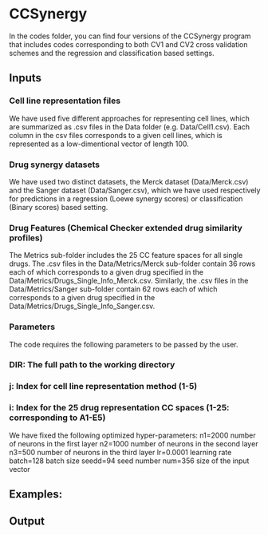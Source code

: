 # CCSynergy
In the codes folder, you can find four versions of the CCSynergy program that includes codes corresponding to both CV1 and CV2 cross validation schemes and  the regression  and classification based settings.

## Inputs

### Cell line representation files
We have used five different approaches for representing cell lines, which are summarized as .csv files in the Data folder (e.g. Data/Cell1.csv).
Each column in the csv files corresponds to a given cell lines, which is represented as a low-dimentional vector of length 100.

### Drug synergy datasets
We have used two distinct datasets, the Merck dataset (Data/Merck.csv) and the Sanger dataset (Data/Sanger.csv), which we have used respectively for predictions in a regression (Loewe synergy scores) or classification (Binary scores) based setting.  

### Drug Features (Chemical Checker extended drug similarity profiles)
The Metrics sub-folder includes the 25 CC feature spaces for all single drugs. The .csv files in the Data/Metrics/Merck sub-folder contain 36 rows each of which corresponds to a given drug specified in the Data/Metrics/Drugs_Single_Info_Merck.csv. Similarly, the .csv files in the Data/Metrics/Sanger sub-folder contain 62 rows each of which corresponds to a given drug specified in the Data/Metrics/Drugs_Single_Info_Sanger.csv.

### Parameters
The code requires the following parameters to be passed by the user.

### DIR: The full path to the working directory
### j:   Index for cell line representation method (1-5)
### i:   Index for the 25 drug representation CC spaces (1-25: corresponding to A1-E5)
    
We have fixed the following optimized hyper-parameters:
    n1=2000   number of neurons in the first layer
    n2=1000   number of neurons in the second layer
    n3=500    number of neurons in the third layer
    lr=0.0001 learning rate
    batch=128 batch size
    seedd=94  seed number 
    num=356   size of the input vector
## Examples:

## Output
